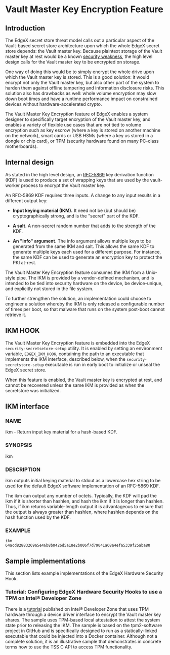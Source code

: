 # Vault Master Key Encryption Feature

## Introduction

The EdgeX secret store threat model calls out a particular aspect
of the Vault-based secret store architecture
upon which the whole EdgeX secret store depends: the Vault master key.
Because plaintext storage of the Vault master key at rest would be
a known [security weakness](https://cwe.mitre.org/data/definitions/313.html),
the high level design calls for the Vault master key to be encrypted on storage.

One way of doing this would be to simply encrypt the whole drive
upon which the Vault master key is stored.
This is a good solution:
it would encrypt not only the Vault master key,
but also other part of the system to harden them against
offline tampering and information disclosure risks.
This solution also has drawbacks as well:
whole volume encryption may slow down boot times
and have a runtime performance impact on constrained
devices without hardware-accelerated crypto.

The Vault Master Key Encryption feature of EdgeX enables
a system designer to specifically target encryption of the Vault master key,
and enables a variety of flexible use cases that are not tied to volume encryption
such as key escrow (where a key is stored on another machine on the network),
smart cards or USB HSMs (where a key us stored in a dongle or chip card),
or TPM (security hardware found on many PC-class motherboards).

## Internal design

As stated in the high level design,
an [RFC-5869](https://tools.ietf.org/html/rfc5869) key derivation function (KDF)
is used to produce a set of wrapping keys
that are used by the vault-worker process to encrypt the Vault master key.

An RFC-5869 KDF requires three inputs.
A change to any input results in a different output key:

* **Input keying material (IKM).**
  It need not be (but should be) cryptographically strong, and is the "secret" part of the KDF.

* **A salt.**  A non-secret random number that adds to the strength of the KDF.

* **An "info" argument.**
  The info argument allows multiple keys to be generated from the same IKM and salt.
  This allows the same KDF to generate multiple keys each used for a different purpose.
  For instance, the same KDF can be used to generate an encryption key to protect the PKI at-rest.

The Vault Master Key Encryption feature
consumes the IKM from a Unix-style pipe.
The IKM is provided by a vendor-defined mechanism,
and is intended to be tied into security hardware on the device,
be device-unique,
and explicitly not stored in the file system.

To further strengthen the solution,
an implementation could choose to engineer a solution whereby the IKM
is only released a configurable number of times per boot,
so that malware that runs on the system post-boot cannot retrieve it.

## IKM HOOK

The Vault Master Key Encryption feature is embedded
into the EdgeX `security-secretsetore-setup` utility.
It is enabled by setting an environment variable,
`EDGEX_IKM_HOOK`, containing the path to an executable
that implements the IKM interface, described below,
when the `security-secretstore-setup` executable
is run in early boot to initialize or unseal
the EdgeX secret store.

When this feature is enabled,
the Vault master key is encrypted at rest,
and cannot be recovered unless the same
IKM is provided as when the secretstore was initialized.


## IKM interface

### NAME
ikm - Return input key material for a hash-based KDF.

### SYNOPSIS
ikm

### DESCRIPTION

ikm outputs initial keying material to stdout as a lowercase hex string to be used for the default EdgeX software implementation of an RFC-5869 KDF.

The ikm can output any number of octets. Typically, the KDF will pad the ikm if it is shorter than hashlen, and hash the ikm if it is longer than hashlen. Thus, if ikm returns variable-length output it is advantageous to ensure that the output is always greater than hashlen, where hashlen depends on the hash function used by the KDF.

### EXAMPLE

```
ikm
64acd82883269a5e46b8b0426d5a18e2b006f7d79041a68a4efa5339f25aba80
```

## Sample implementations

This section lists example implementations of the EdgeX Hardware Security Hook.

### Tutorial: Configuring EdgeX Hardware Security Hooks to use a TPM on Intel® Developer Zone

There is a
[tutorial](https://software.intel.com/content/www/us/en/develop/articles/tutorial--configuring-edgex-hardware-security-hooks-to-use-a-tpm.html)
published on Intel® Developer Zone
that uses TPM hardware through a device driver interface
to encrypt the Vault master key shares.
The sample uses TPM-based local attestation to attest the system state
prior to releasing the IKM.
The sample is based on the tpm2-software project in GitHub
and is specifically designed to run as a statically-linked executable
that could be injected into a Docker container.
Although not a complete solution,
it is an illustrative sample that demonstrates
in concrete terms how to use the TSS C API to access TPM functionality.
